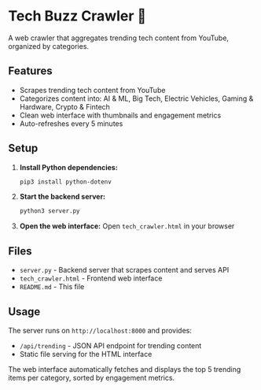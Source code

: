 # Tech Buzz Crawler 🚀

A web crawler that aggregates trending tech content from YouTube, organized by categories.

## Features

- Scrapes trending tech content from YouTube
- Categorizes content into: AI & ML, Big Tech, Electric Vehicles, Gaming & Hardware, Crypto & Fintech
- Clean web interface with thumbnails and engagement metrics
- Auto-refreshes every 5 minutes

## Setup

1. **Install Python dependencies:**
   ```bash
   pip3 install python-dotenv
   ```

2. **Start the backend server:**
   ```bash
   python3 server.py
   ```

3. **Open the web interface:**
   Open `tech_crawler.html` in your browser

## Files

- `server.py` - Backend server that scrapes content and serves API
- `tech_crawler.html` - Frontend web interface
- `README.md` - This file

## Usage

The server runs on `http://localhost:8000` and provides:
- `/api/trending` - JSON API endpoint for trending content
- Static file serving for the HTML interface

The web interface automatically fetches and displays the top 5 trending items per category, sorted by engagement metrics.